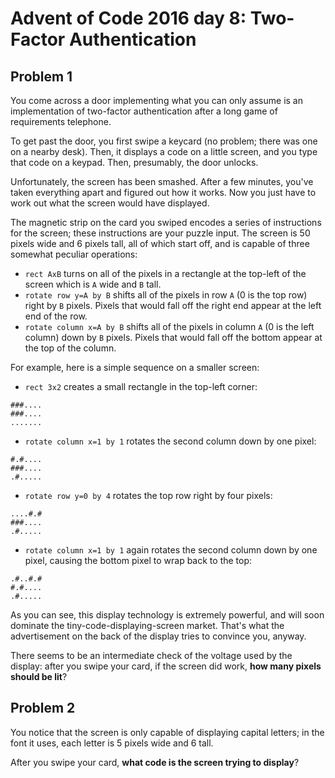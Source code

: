 # Advent of Code 2016 day 8: Two-Factor Authentication

## Problem 1


You come across a door implementing what you can only assume is an implementation 
of two-factor authentication after a long game of requirements telephone.

To get past the door, you first swipe a keycard (no problem; there was one on a 
nearby desk). Then, it displays a code on a little screen, and you type that code 
on a keypad. Then, presumably, the door unlocks.

Unfortunately, the screen has been smashed. After a few minutes, you've taken everything 
apart and figured out how it works. Now you just have to work out what the screen 
would have displayed.

The magnetic strip on the card you swiped encodes a series of instructions for the 
screen; these instructions are your puzzle input. The screen is 50 pixels wide and 
6 pixels tall, all of which start off, and is capable of three somewhat peculiar operations:

 - `rect AxB` turns on all of the pixels in a rectangle at the top-left of the screen 
    which is `A` wide and `B` tall.
 - `rotate row y=A by B` shifts all of the pixels in row `A` (0 is the top row) right 
    by `B` pixels. Pixels that would fall off the right end appear at the left end of the row.
 - `rotate column x=A by B` shifts all of the pixels in column `A` (0 is the left 
    column) down by `B` pixels. Pixels that would fall off the bottom appear at the 
    top of the column.

For example, here is a simple sequence on a smaller screen:

 - `rect 3x2` creates a small rectangle in the top-left corner:

```
###....
###....
.......
```

- `rotate column x=1 by 1` rotates the second column down by one pixel:

```
#.#....
###....
.#.....
```

- `rotate row y=0 by 4` rotates the top row right by four pixels:

```
....#.#
###....
.#.....
```

- `rotate column x=1 by 1` again rotates the second column down by one pixel, causing
  the bottom pixel to wrap back to the top:

```
.#..#.#
#.#....
.#.....
```

As you can see, this display technology is extremely powerful, and will soon dominate 
the tiny-code-displaying-screen market. That's what the advertisement on the back 
of the display tries to convince you, anyway.

There seems to be an intermediate check of the voltage used by the display: after 
you swipe your card, if the screen did work, **how many pixels should be lit**?


## Problem 2

You notice that the screen is only capable of displaying capital letters; in the 
font it uses, each letter is 5 pixels wide and 6 tall.

After you swipe your card, **what code is the screen trying to display**?
